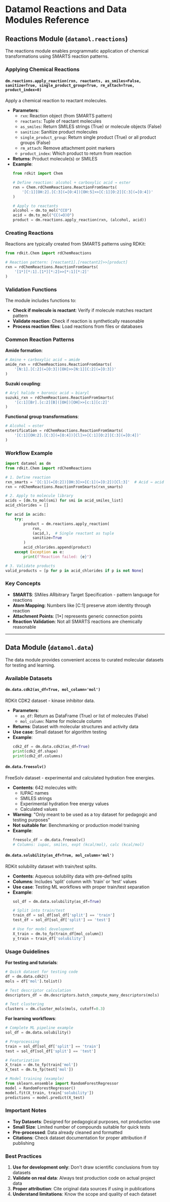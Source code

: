 # Datamol Reactions and Data Modules Reference

## Reactions Module (`datamol.reactions`)

The reactions module enables programmatic application of chemical transformations using SMARTS reaction patterns.

### Applying Chemical Reactions

#### `dm.reactions.apply_reaction(rxn, reactants, as_smiles=False, sanitize=True, single_product_group=True, rm_attach=True, product_index=0)`
Apply a chemical reaction to reactant molecules.
- **Parameters**:
  - `rxn`: Reaction object (from SMARTS pattern)
  - `reactants`: Tuple of reactant molecules
  - `as_smiles`: Return SMILES strings (True) or molecule objects (False)
  - `sanitize`: Sanitize product molecules
  - `single_product_group`: Return single product (True) or all product groups (False)
  - `rm_attach`: Remove attachment point markers
  - `product_index`: Which product to return from reaction
- **Returns**: Product molecule(s) or SMILES
- **Example**:
  ```python
  from rdkit import Chem

  # Define reaction: alcohol + carboxylic acid → ester
  rxn = Chem.rdChemReactions.ReactionFromSmarts(
      '[C:1][OH:2].[C:3](=[O:4])[OH:5]>>[C:1][O:2][C:3](=[O:4])'
  )

  # Apply to reactants
  alcohol = dm.to_mol("CCO")
  acid = dm.to_mol("CC(=O)O")
  product = dm.reactions.apply_reaction(rxn, (alcohol, acid))
  ```

### Creating Reactions

Reactions are typically created from SMARTS patterns using RDKit:
```python
from rdkit.Chem import rdChemReactions

# Reaction pattern: [reactant1].[reactant2]>>[product]
rxn = rdChemReactions.ReactionFromSmarts(
    '[1*][*:1].[1*][*:2]>>[*:1][*:2]'
)
```

### Validation Functions

The module includes functions to:
- **Check if molecule is reactant**: Verify if molecule matches reactant pattern
- **Validate reaction**: Check if reaction is synthetically reasonable
- **Process reaction files**: Load reactions from files or databases

### Common Reaction Patterns

**Amide formation**:
```python
# Amine + carboxylic acid → amide
amide_rxn = rdChemReactions.ReactionFromSmarts(
    '[N:1].[C:2](=[O:3])[OH]>>[N:1][C:2](=[O:3])'
)
```

**Suzuki coupling**:
```python
# Aryl halide + boronic acid → biaryl
suzuki_rxn = rdChemReactions.ReactionFromSmarts(
    '[c:1][Br].[c:2][B]([OH])[OH]>>[c:1][c:2]'
)
```

**Functional group transformations**:
```python
# Alcohol → ester
esterification = rdChemReactions.ReactionFromSmarts(
    '[C:1][OH:2].[C:3](=[O:4])[Cl]>>[C:1][O:2][C:3](=[O:4])'
)
```

### Workflow Example

```python
import datamol as dm
from rdkit.Chem import rdChemReactions

# 1. Define reaction
rxn_smarts = '[C:1](=[O:2])[OH:3]>>[C:1](=[O:2])[Cl:3]'  # Acid → acid chloride
rxn = rdChemReactions.ReactionFromSmarts(rxn_smarts)

# 2. Apply to molecule library
acids = [dm.to_mol(smi) for smi in acid_smiles_list]
acid_chlorides = []

for acid in acids:
    try:
        product = dm.reactions.apply_reaction(
            rxn,
            (acid,),  # Single reactant as tuple
            sanitize=True
        )
        acid_chlorides.append(product)
    except Exception as e:
        print(f"Reaction failed: {e}")

# 3. Validate products
valid_products = [p for p in acid_chlorides if p is not None]
```

### Key Concepts

- **SMARTS**: SMiles ARbitrary Target Specification - pattern language for reactions
- **Atom Mapping**: Numbers like [C:1] preserve atom identity through reaction
- **Attachment Points**: [1*] represents generic connection points
- **Reaction Validation**: Not all SMARTS reactions are chemically reasonable

---

## Data Module (`datamol.data`)

The data module provides convenient access to curated molecular datasets for testing and learning.

### Available Datasets

#### `dm.data.cdk2(as_df=True, mol_column='mol')`
RDKit CDK2 dataset - kinase inhibitor data.
- **Parameters**:
  - `as_df`: Return as DataFrame (True) or list of molecules (False)
  - `mol_column`: Name for molecule column
- **Returns**: Dataset with molecular structures and activity data
- **Use case**: Small dataset for algorithm testing
- **Example**:
  ```python
  cdk2_df = dm.data.cdk2(as_df=True)
  print(cdk2_df.shape)
  print(cdk2_df.columns)
  ```

#### `dm.data.freesolv()`
FreeSolv dataset - experimental and calculated hydration free energies.
- **Contents**: 642 molecules with:
  - IUPAC names
  - SMILES strings
  - Experimental hydration free energy values
  - Calculated values
- **Warning**: "Only meant to be used as a toy dataset for pedagogic and testing purposes"
- **Not suitable for**: Benchmarking or production model training
- **Example**:
  ```python
  freesolv_df = dm.data.freesolv()
  # Columns: iupac, smiles, expt (kcal/mol), calc (kcal/mol)
  ```

#### `dm.data.solubility(as_df=True, mol_column='mol')`
RDKit solubility dataset with train/test splits.
- **Contents**: Aqueous solubility data with pre-defined splits
- **Columns**: Includes 'split' column with 'train' or 'test' values
- **Use case**: Testing ML workflows with proper train/test separation
- **Example**:
  ```python
  sol_df = dm.data.solubility(as_df=True)

  # Split into train/test
  train_df = sol_df[sol_df['split'] == 'train']
  test_df = sol_df[sol_df['split'] == 'test']

  # Use for model development
  X_train = dm.to_fp(train_df[mol_column])
  y_train = train_df['solubility']
  ```

### Usage Guidelines

**For testing and tutorials**:
```python
# Quick dataset for testing code
df = dm.data.cdk2()
mols = df['mol'].tolist()

# Test descriptor calculation
descriptors_df = dm.descriptors.batch_compute_many_descriptors(mols)

# Test clustering
clusters = dm.cluster_mols(mols, cutoff=0.3)
```

**For learning workflows**:
```python
# Complete ML pipeline example
sol_df = dm.data.solubility()

# Preprocessing
train = sol_df[sol_df['split'] == 'train']
test = sol_df[sol_df['split'] == 'test']

# Featurization
X_train = dm.to_fp(train['mol'])
X_test = dm.to_fp(test['mol'])

# Model training (example)
from sklearn.ensemble import RandomForestRegressor
model = RandomForestRegressor()
model.fit(X_train, train['solubility'])
predictions = model.predict(X_test)
```

### Important Notes

- **Toy Datasets**: Designed for pedagogical purposes, not production use
- **Small Size**: Limited number of compounds suitable for quick tests
- **Pre-processed**: Data already cleaned and formatted
- **Citations**: Check dataset documentation for proper attribution if publishing

### Best Practices

1. **Use for development only**: Don't draw scientific conclusions from toy datasets
2. **Validate on real data**: Always test production code on actual project data
3. **Proper attribution**: Cite original data sources if using in publications
4. **Understand limitations**: Know the scope and quality of each dataset
